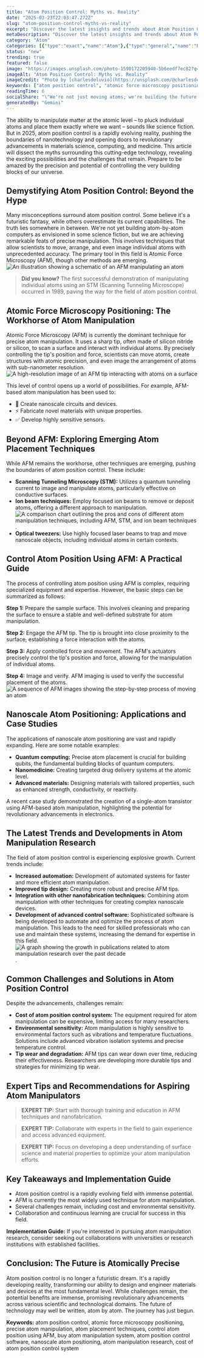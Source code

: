 ```yaml
---
title: "Atom Position Control: Myths vs. Reality"
date: "2025-03-23T22:03:47.272Z"
slug: "atom-position-control-myths-vs-reality"
excerpt: "Discover the latest insights and trends about Atom Position Control. This comprehensive guide covers everything you need to know about Atom Position Control in 2025."
metaDescription: "Discover the latest insights and trends about Atom Position Control. This comprehensive guide covers everything you need to know about Atom Position Contro..."
category: "Atom"
categories: [{"type":"exact","name":"Atom"},{"type":"general","name":"Physics"},{"type":"medium","name":"Quantum Control"},{"type":"specific","name":"Nanotechnology"},{"type":"niche","name":"Scanning Probe Microscopy"}]
status: "new"
trending: true
featured: false
image: "https://images.unsplash.com/photo-1590172205940-5b6eedf7ec82?q=85&w=1200&fit=max&fm=webp&auto=compress"
imageAlt: "Atom Position Control: Myths vs. Reality"
imageCredit: "Photo by [charlesdeluvio](https://unsplash.com/@charlesdeluvio) on Unsplash"
keywords: ["atom position control", "atomic force microscopy positioning", "precise atom manipulation", "atom placement techniques", "control atom position using AFM", "buy atom manipulation system", "atom position control software", "nanoscale atom positioning", "atom manipulation research", "cost of atom position control system"]
readingTime: 6
socialShare: "\"We're not just moving atoms; we're building the future, one atom at a time. The precision and potential of atom position control are truly breathtaking.\""
generatedBy: "Gemini"
---
```




The ability to manipulate matter at the atomic level – to pluck individual atoms and place them exactly where we want – sounds like science fiction.  But in 2025, atom position control is a rapidly evolving reality, pushing the boundaries of nanotechnology and opening doors to revolutionary advancements in materials science, computing, and medicine.  This article will dissect the myths surrounding this cutting-edge technology, revealing the exciting possibilities and the challenges that remain.  Prepare to be amazed by the precision and potential of controlling the very building blocks of our universe.

## Demystifying Atom Position Control: Beyond the Hype

Many misconceptions surround atom position control.  Some believe it's a futuristic fantasy, while others overestimate its current capabilities. The truth lies somewhere in between.  We're not yet building atom-by-atom computers as envisioned in some science fiction, but we are achieving remarkable feats of precise manipulation.  This involves techniques that allow scientists to move, arrange, and even image individual atoms with unprecedented accuracy.  The primary tool in this field is Atomic Force Microscopy (AFM), though other methods are emerging.  ![An illustration showing a schematic of an AFM manipulating an atom](https://images.unsplash.com/photo-1633998860530-d5ebf1e2018e?q=85&w=1200&fit=max&fm=webp&auto=compress)

> **Did you know?**  The first successful demonstration of manipulating individual atoms using an STM (Scanning Tunneling Microscope) occurred in 1989, paving the way for the field of atom position control.

## Atomic Force Microscopy Positioning: The Workhorse of Atom Manipulation

Atomic Force Microscopy (AFM) is currently the dominant technique for precise atom manipulation.  It uses a sharp tip, often made of silicon nitride or silicon, to scan a surface and interact with individual atoms.  By precisely controlling the tip's position and force, scientists can move atoms, create structures with atomic precision, and even image the arrangement of atoms with sub-nanometer resolution.  ![A high-resolution image of an AFM tip interacting with atoms on a surface](https://images.unsplash.com/photo-1590172205940-5b6eedf7ec82?q=85&w=1200&fit=max&fm=webp&auto=compress)

This level of control opens up a world of possibilities.  For example, AFM-based atom manipulation has been used to:

* 🔑 Create nanoscale circuits and devices.
* ⚡ Fabricate novel materials with unique properties.
* ✅ Develop highly sensitive sensors.

## Beyond AFM: Exploring Emerging Atom Placement Techniques

While AFM remains the workhorse, other techniques are emerging, pushing the boundaries of atom position control.  These include:

* **Scanning Tunneling Microscopy (STM):**  Utilizes a quantum tunneling current to image and manipulate atoms, particularly effective on conductive surfaces.
* **Ion beam techniques:**  Employ focused ion beams to remove or deposit atoms, offering a different approach to manipulation.  ![A comparison chart outlining the pros and cons of different atom manipulation techniques, including AFM, STM, and ion beam techniques](https://images.unsplash.com/photo-1532096772956-9eba8585526c?q=85&w=1200&fit=max&fm=webp&auto=compress).
* **Optical tweezers:**  Use highly focused laser beams to trap and move nanoscale objects, including individual atoms in certain contexts.

## Control Atom Position Using AFM: A Practical Guide

The process of controlling atom position using AFM is complex, requiring specialized equipment and expertise. However, the basic steps can be summarized as follows:

**Step 1:**  Prepare the sample surface.  This involves cleaning and preparing the surface to ensure a stable and well-defined substrate for atom manipulation.

**Step 2:**  Engage the AFM tip.  The tip is brought into close proximity to the surface, establishing a force interaction with the atoms.

**Step 3:**  Apply controlled force and movement.  The AFM's actuators precisely control the tip's position and force, allowing for the manipulation of individual atoms.

**Step 4:**  Image and verify.  AFM imaging is used to verify the successful placement of the atoms.  ![A sequence of AFM images showing the step-by-step process of moving an atom](https://images.unsplash.com/photo-1507413245164-6160d8298b31?q=85&w=1200&fit=max&fm=webp&auto=compress)

## Nanoscale Atom Positioning: Applications and Case Studies

The applications of nanoscale atom positioning are vast and rapidly expanding.  Here are some notable examples:

* **Quantum computing:**  Precise atom placement is crucial for building qubits, the fundamental building blocks of quantum computers.
* **Nanomedicine:**  Creating targeted drug delivery systems at the atomic level.
* **Advanced materials:**  Designing materials with tailored properties, such as enhanced strength, conductivity, or reactivity.

A recent case study demonstrated the creation of a single-atom transistor using AFM-based atom manipulation, highlighting the potential for revolutionary advancements in electronics.

## The Latest Trends and Developments in Atom Manipulation Research

The field of atom position control is experiencing explosive growth.  Current trends include:

* **Increased automation:**  Development of automated systems for faster and more efficient atom manipulation.
* **Improved tip design:**  Creating more robust and precise AFM tips.
* **Integration with other nanofabrication techniques:** Combining atom manipulation with other techniques for creating complex nanoscale devices.
* **Development of advanced control software:**  Sophisticated software is being developed to automate and optimize the process of atom manipulation.  This leads to the need for skilled professionals who can use and maintain these systems, increasing the demand for expertise in this field.  ![A graph showing the growth in publications related to atom manipulation research over the past decade](https://images.unsplash.com/photo-1502665607786-eaa3cd100809?q=85&w=1200&fit=max&fm=webp&auto=compress).

## Common Challenges and Solutions in Atom Position Control

Despite the advancements, challenges remain:

* **Cost of atom position control system:**  The equipment required for atom manipulation can be expensive, limiting access for many researchers.
* **Environmental sensitivity:**  Atom manipulation is highly sensitive to environmental factors such as vibrations and temperature fluctuations.  Solutions include advanced vibration isolation systems and precise temperature control.
* **Tip wear and degradation:**  AFM tips can wear down over time, reducing their effectiveness.  Researchers are developing more durable tips and strategies for minimizing tip wear.

## Expert Tips and Recommendations for Aspiring Atom Manipulators

> **EXPERT TIP:** Start with thorough training and education in AFM techniques and nanofabrication.

> **EXPERT TIP:**  Collaborate with experts in the field to gain experience and access advanced equipment.

> **EXPERT TIP:**  Focus on developing a deep understanding of surface science and material properties to optimize your atom manipulation efforts.

## Key Takeaways and Implementation Guide

* Atom position control is a rapidly evolving field with immense potential.
* AFM is currently the most widely used technique for atom manipulation.
* Several challenges remain, including cost and environmental sensitivity.
* Collaboration and continuous learning are crucial for success in this field.

**Implementation Guide:**  If you're interested in pursuing atom manipulation research, consider seeking out collaborations with universities or research institutions with established facilities.

## Conclusion: The Future is Atomically Precise

Atom position control is no longer a futuristic dream.  It's a rapidly developing reality, transforming our ability to design and engineer materials and devices at the most fundamental level. While challenges remain, the potential benefits are immense, promising revolutionary advancements across various scientific and technological domains.  The future of technology may well be written, atom by atom.  The journey has just begun.

**Keywords:** atom position control, atomic force microscopy positioning, precise atom manipulation, atom placement techniques, control atom position using AFM, buy atom manipulation system, atom position control software, nanoscale atom positioning, atom manipulation research, cost of atom position control system

